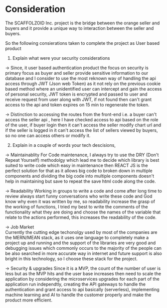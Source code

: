 # Consideration

The SCAFFOLZOID Inc. project is the bridge between the orange seller and buyers and it provide a unique way to interaction between the seller and buyers.

So the following consierations taken to complete the project as User based product

1. Explain what were your security considerations

-> Since, it user based authentication product the focus on security is primary focus as buyer and seller provide sensitive information to our database and I consider to use the most reknown way of handling the api access through JWT (Json web Token) as it not rely on the previous cookie based method where an unidentified user can intercept and gain the access of personal security, JWT token is encrypted and passed to user and receive request from user along with JWT, if not found then can't grant access to the api and token expires on 15 min to regenerate the token.

-> Distinction to accessing the routes from the front-end i.e. a buyer can't access the seller api , here I have checked access to api based on the role of the user, if buyer login then it can't access the seller modify chart url and if the seller is logged in it can't access the list of sellers viewed by buyers, so no one can access others or modify it.

2. Explain in a couple of words your tech descisions,

-> Maintainablity
For Code maintenance, I always try to use the DRY (Don't Repeat Yourself) methodolgy which lead me to decide which library is best suited to write code which easy in maintenance then REACT JS is the perfect solution for that as it allows big code to broken down in multiple components and dividing the big code into multiple components doesn't help in maintaining but save to repeat the save html code along the code.

-> Readability
Working in groups to write a code and come after long time to review always start funny conversations who write these code and God know why even it was written by me, so readability increase the grasp of the working of functions, I tried my best to write the comments of the functionality what they are doing and choose the names of the variable that relate to the actions performed, this increases the readability of the code.

-> Job Market  
 Currently the cutting edge techonolgy used by most of the companies are the MERN/MEAN stack, as it uses one language to completely make a project up and running and the support of the libraries are very good and debugging issues which commonly occurs to the majority of the people can be also searched in more accurate way in internet and future support is also bright in this technology, so I choose these stack for the project.

-> Security & upgrades
Since it is a MVP, the count of the number of user is less but as the MVP hits and the user base increases then need to scale the application by considering the microservices upgrades for each part of the application run independtly, creating the API gateways to handle the authentication and grant access to api basically (serverless), implementing machine learning and AI to handle the customer properly and make the product more efficient.
